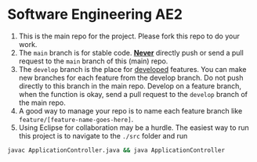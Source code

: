 # Software Engineering AE2

1. This is the main repo for the project. Please fork this repo to do your work. 
2. The `main` branch is for stable code. **<u>Never</u>** directly push or send a pull request to the `main` branch of this (main) repo.
3. The `develop` branch is the place for <u>developed</u> features. You can make new branches for each feature from the develop branch. Do not push directly to this branch in the main repo. Develop on a feature branch, when the function is okay, send a pull request to the `develop` branch of the main repo.
4. A good way to manage your repo is to name each feature branch like `feature/[feature-name-goes-here]`.
5. Using Eclipse for collaboration may be a hurdle. The easiest way to run this project is to navigate to the `./src` folder and run

```bash
javac ApplicationController.java && java ApplicationController
```
